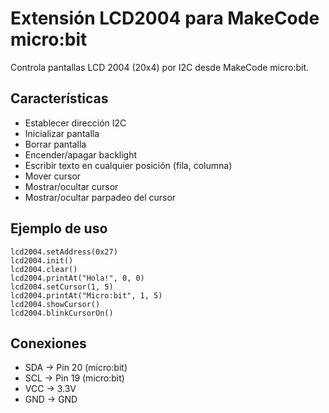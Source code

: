 # Extensión LCD2004 para MakeCode micro:bit

Controla pantallas LCD 2004 (20x4) por I2C desde MakeCode micro:bit.

## Características

- Establecer dirección I2C
- Inicializar pantalla
- Borrar pantalla
- Encender/apagar backlight
- Escribir texto en cualquier posición (fila, columna)
- Mover cursor
- Mostrar/ocultar cursor
- Mostrar/ocultar parpadeo del cursor

## Ejemplo de uso

```blocks
lcd2004.setAddress(0x27)
lcd2004.init()
lcd2004.clear()
lcd2004.printAt("Hola!", 0, 0)
lcd2004.setCursor(1, 5)
lcd2004.printAt("Micro:bit", 1, 5)
lcd2004.showCursor()
lcd2004.blinkCursorOn()
```

## Conexiones

- SDA → Pin 20 (micro:bit)
- SCL → Pin 19 (micro:bit)
- VCC → 3.3V
- GND → GND